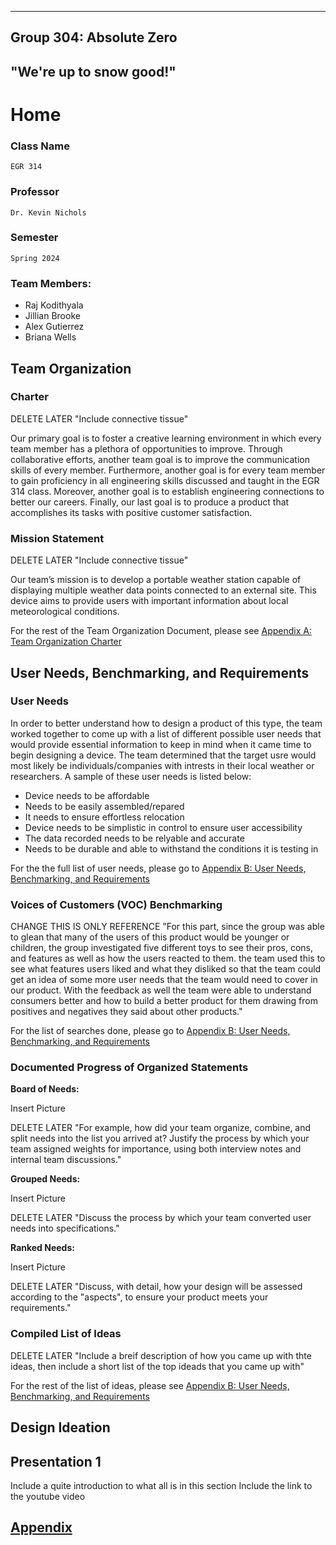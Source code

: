 
---
Group 304: Absolute Zero
---
## "We're up to snow good!"

# Home

### Class Name
	EGR 314

### Professor
 	Dr. Kevin Nichols

### Semester
	Spring 2024

### Team Members:
* Raj Kodithyala
* Jillian Brooke
* Alex Gutierrez
* Briana Wells

## Team Organization

### Charter

DELETE LATER "Include connective tissue"

Our primary goal is to foster a creative learning environment in which every team member has a plethora of opportunities to improve. Through collaborative efforts, another team goal is to improve the communication skills of every member. Furthermore, another goal is for every team member to gain proficiency in all engineering skills discussed and taught in the EGR 314 class. Moreover, another goal is to establish engineering connections to better our careers. Finally, our last goal is to produce a product that accomplishes its tasks with positive customer satisfaction.

### Mission Statement

DELETE LATER "Include connective tissue"

Our team’s mission is to develop a portable weather station capable of displaying multiple weather data points connected to an external site. This device aims to provide users with important information about local meteorological conditions.

For the rest of the Team Organization Document, please see 
[Appendix A: Team Organization Charter](TeamOrganizationCharter.md)

## User Needs, Benchmarking, and Requirements

### User Needs

In order to better understand how to design a product of this type, the team worked together to come up with a list of different possible user needs that would provide essential information to keep in mind when it came time to begin designing a device. The team determined that the target usre would most likely be individuals/companies with intrests in their local weather or researchers. A sample of these user needs is listed below:

* Device needs to be affordable
* Needs to be easily assembled/repared
* It needs to ensure effortless relocation
* Device needs to be simplistic in control to ensure user accessibility
* The data recorded needs to be relyable and accurate
* Needs to be durable and able to withstand the conditions it is testing in

For the the full list of user needs, please go to [Appendix B: User Needs, Benchmarking, and Requirements](UserNeedsBenchmarking&Requirements.md)

### Voices of Customers (VOC) Benchmarking 

CHANGE THIS IS ONLY REFERENCE "For this part, since the group was able to glean that many of the users of this product would be younger or children, the group investigated five different toys to see their pros, cons, and features as well as how the users reacted to them. the team used this to see what features users liked and what they disliked so that the team could get an idea of some more user needs that the team would need to cover in our product. With the feedback as well the team were able to understand consumers better and how to build a better product for them drawing from positives and negatives they said about other products."

For the list of searches done, please go to [Appendix B: User Needs, Benchmarking, and Requirements](UserNeedsBenchmarking&Requirements.md)

### Documented Progress of Organized Statements

**Board of Needs:** 

Insert Picture

DELETE LATER "For example, how did your team organize, combine, and split needs into the list you arrived at? Justify the process by which your team assigned weights for importance, using both interview notes and internal team discussions."

**Grouped Needs:**

Insert Picture

DELETE LATER "Discuss the process by which your team converted user needs into specifications."

**Ranked Needs:**

Insert Picture

DELETE LATER "Discuss, with detail, how your design will be assessed according to the "aspects", to ensure your product meets your requirements."

### Compiled List of Ideas

DELETE LATER "Include a breif description of how you came up with thte ideas, then include a short list of the top ideads that you came up with"

For the rest of the list of ideas, please see 
[Appendix B: User Needs, Benchmarking, and Requirements](UserNeedsBenchmarking&Requirements.md)

## Design Ideation


## Presentation 1

Include a quite introduction to what all is in this section
Include the link to the youtube video

## [Appendix](Appendix.github.md)

